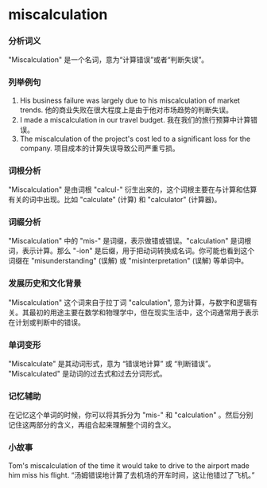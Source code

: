 # miscalculation

### 分析词义

  

"Miscalculation" 是一个名词，意为“计算错误”或者“判断失误”。

  

### 列举例句

  

1.  His business failure was largely due to his miscalculation of market trends. 他的商业失败在很大程度上是由于他对市场趋势的判断失误。
2.  I made a miscalculation in our travel budget. 我在我们的旅行预算中计算错误。
3.  The miscalculation of the project's cost led to a significant loss for the company. 项目成本的计算失误导致公司严重亏损。

  

### 词根分析

  

"Miscalculation" 是由词根 "calcul-" 衍生出来的，这个词根主要在与计算和估算有关的词中出现。比如 "calculate" (计算) 和 "calculator" (计算器)。

  

### 词缀分析

  

"Miscalculation" 中的 "mis-" 是词缀，表示做错或错误。"calculation" 是词根词，表示计算。那么 "-ion" 是后缀，用于把动词转换成名词。你可能也看到这个词缀在 "misunderstanding" (误解) 或 "misinterpretation" (误解) 等单词中。

  

### 发展历史和文化背景

  

"Miscalculation" 这个词来自于拉丁词 "calculation", 意为计算，与数字和逻辑有关。其最初的用途主要在数学和物理学中，但在现实生活中，这个词通常用于表示在计划或判断中的错误。

  

### 单词变形

  

"Miscalculate" 是其动词形式，意为 “错误地计算” 或 “判断错误”。  
"Miscalculated" 是动词的过去式和过去分词形式。

  

### 记忆辅助

  

在记忆这个单词的时候，你可以将其拆分为 "mis-" 和 "calculation" 。然后分别记住这两部分的含义，再组合起来理解整个词的含义。

  

### 小故事

  

Tom's miscalculation of the time it would take to drive to the airport made him miss his flight. “汤姆错误地计算了去机场的开车时间，这让他错过了飞机。”
